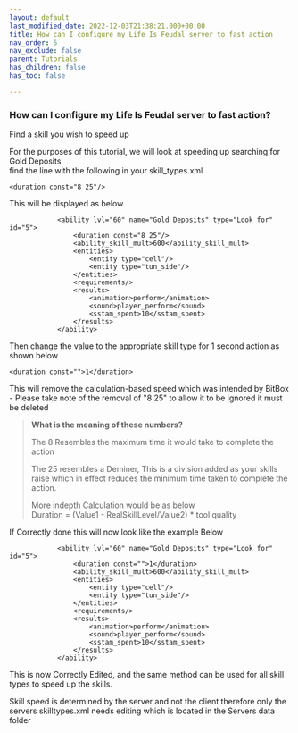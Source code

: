 ```yaml
---
layout: default
last_modified_date: 2022-12-03T21:38:21.000+00:00
title: How can I configure my Life Is Feudal server to fast action
nav_order: 5
nav_exclude: false
parent: Tutorials
has_children: false
has_toc: false

---
```

### How can I configure my Life Is Feudal server to fast action?

Find a skill you wish to speed up

For the purposes of this tutorial, we will look at speeding up searching for Gold Deposits  
find the line with the following in your skill_types.xml

    <duration const="8 25"/>

This will be displayed as below

    			<ability lvl="60" name="Gold Deposits" type="Look for" id="5">
    				<duration const="8 25"/>
    				<ability_skill_mult>600</ability_skill_mult>
    				<entities>
    					<entity type="cell"/>
    					<entity type="tun_side"/>
    				</entities>
    				<requirements/>
    				<results>
    					<animation>perform</animation>
    					<sound>player_perform</sound>
    					<sstam_spent>10</sstam_spent>
    				</results>
    			</ability>

Then change the value to the appropriate skill type for 1 second action as shown below

    <duration const="">1</duration>

This will remove the calculation-based speed which was intended by BitBox  
\- Please take note of the removal of "8 25" to allow it to be ignored it must be deleted

> **What is the meaning of these numbers?**
>
> The 8 Resembles the maximum time it would take to complete the action
>
> The 25 resembles a Deminer, This is a division added as your skills raise which in effect reduces the minimum time taken to complete the action.  
>   
> More indepth Calculation would be as below  
> Duration = (Value1 - RealSkillLevel/Value2) * tool quality

If Correctly done this will now look like the example Below

    			<ability lvl="60" name="Gold Deposits" type="Look for" id="5">
    				<duration const="">1</duration>
    				<ability_skill_mult>600</ability_skill_mult>
    				<entities>
    					<entity type="cell"/>
    					<entity type="tun_side"/>
    				</entities>
    				<requirements/>
    				<results>
    					<animation>perform</animation>
    					<sound>player_perform</sound>
    					<sstam_spent>10</sstam_spent>
    				</results>
    			</ability>	

This is now Correctly Edited, and the same method can be used for all skill types to speed up the skills.

Skill speed is determined by the server and not the client therefore only the servers skilltypes.xml needs editing which is located in the Servers data folder